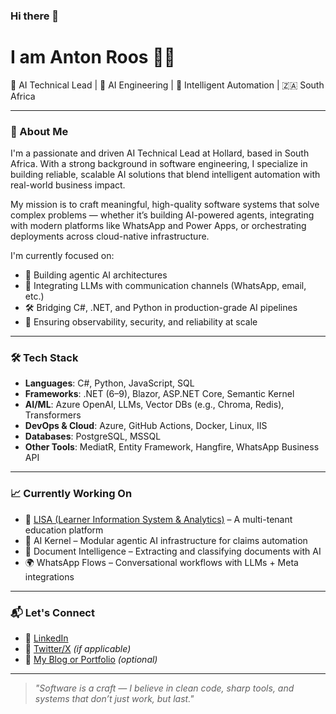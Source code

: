 ### Hi there 👋  
# I am Anton Roos 👨‍💻

🚀 AI Technical Lead | 🧠 AI Engineering | 🤖 Intelligent Automation | 🇿🇦 South Africa

---

### 💼 About Me
I'm a passionate and driven AI Technical Lead at Hollard, based in South Africa. With a strong background in software engineering, I specialize in building reliable, scalable AI solutions that blend intelligent automation with real-world business impact.

My mission is to craft meaningful, high-quality software systems that solve complex problems — whether it’s building AI-powered agents, integrating with modern platforms like WhatsApp and Power Apps, or orchestrating deployments across cloud-native infrastructure.

I'm currently focused on:
- 🧠 Building agentic AI architectures
- 💬 Integrating LLMs with communication channels (WhatsApp, email, etc.)
- 🛠️ Bridging C#, .NET, and Python in production-grade AI pipelines
- 🔐 Ensuring observability, security, and reliability at scale

---

### 🛠 Tech Stack

- **Languages**: C#, Python, JavaScript, SQL
- **Frameworks**: .NET (6–9), Blazor, ASP.NET Core, Semantic Kernel
- **AI/ML**: Azure OpenAI, LLMs, Vector DBs (e.g., Chroma, Redis), Transformers
- **DevOps & Cloud**: Azure, GitHub Actions, Docker, Linux, IIS
- **Databases**: PostgreSQL, MSSQL
- **Other Tools**: MediatR, Entity Framework, Hangfire, WhatsApp Business API

---

### 📈 Currently Working On
- 🎯 [LISA (Learner Information System & Analytics)](https://github.com/) – A multi-tenant education platform
- 🤖 AI Kernel – Modular agentic AI infrastructure for claims automation
- 🧩 Document Intelligence – Extracting and classifying documents with AI
- 🌍 WhatsApp Flows – Conversational workflows with LLMs + Meta integrations

---

### 📬 Let's Connect

- 💼 [LinkedIn](https://www.linkedin.com/in/anton-roos/)
- 💬 [Twitter/X](https://twitter.com/) *(if applicable)*
- 🧠 [My Blog or Portfolio](https://yourdomain.com) *(optional)*

---

> *"Software is a craft — I believe in clean code, sharp tools, and systems that don’t just work, but last."*

